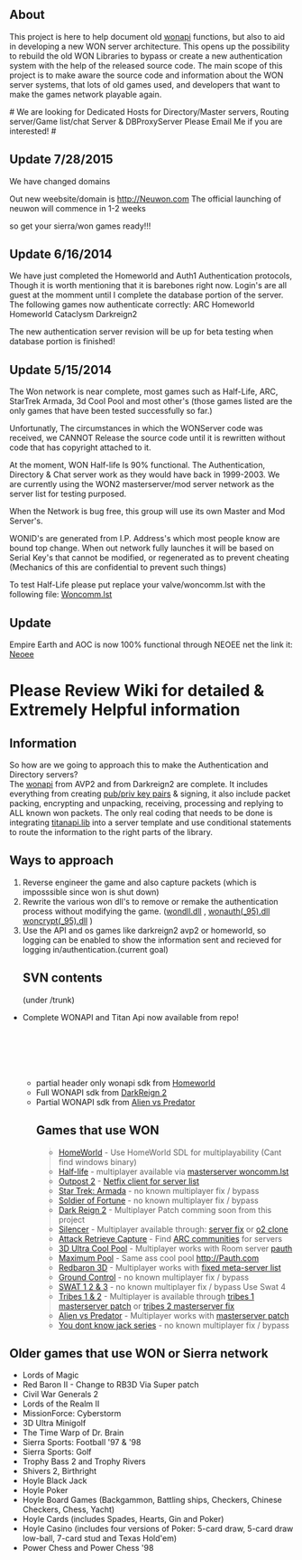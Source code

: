 ## About ##
<p>This project is here to help document old <a href='wonapi.md'>wonapi</a> functions, but also to aid in developing a new WON server architecture. This opens up the possibility to rebuild the old WON Libraries to bypass or create a new authentication system with the help of the released source code. The main scope of this project is to make aware the source code and information about the WON server systems, that lots of old games used, and developers that want to make the games network playable again.<br>
</p>
# We are looking for Dedicated Hosts for Directory/Master servers, Routing server/Game list/chat Server  & DBProxyServer Please Email Me if you are interested! #

## Update 7/28/2015 ##
We have changed domains

Out new weebsite/domain is http://Neuwon.com
The official launching of neuwon will commence in 1-2 weeks

so get your sierra/won games ready!!!

## Update 6/16/2014 ##
We have just completed the Homeworld and Auth1 Authentication protocols, Though it is worth mentioning that it is barebones right now.  Login's are all guest at the momment until I complete the database portion of the server.
The following games now authenticate correctly:
ARC
Homeworld
Homeworld Cataclysm
Darkreign2

The new authentication server revision will be up for beta testing when database portion is finished!

## Update 5/15/2014 ##
The Won network is near complete, most games such as Half-Life, ARC, StarTrek Armada, 3d Cool Pool and most other's (those games listed are the only games that have been tested successfully so far.)

Unfortunatly, The circumstances in which the WONServer code was received, we CANNOT Release the source code until it is rewritten without code that has copyright attached to it.

At the moment, WON Half-life Is 90% functional.  The Authentication, Directory & Chat server work as they would have back in 1999-2003.  We are currently using the WON2 masterserver/mod server network as the server list for testing purposed.

When the Network is bug free, this group will use its own Master and Mod Server's.

WONID's are generated from I.P. Address's which most people know are bound top change.  When out network fully launches it will be based on Serial Key's that cannot be modified, or regenerated as to prevent cheating (Mechanics of this are confidential to prevent such things)

To test Half-Life please put replace your valve/woncomm.lst with the following file:
[Woncomm.lst](https://drive.google.com/file/d/0B36Itj6rgoAwOFlhZ1JzbzdYVWc/edit?usp=sharing)

## Update ##
Empire Earth and AOC is now 100% functional through NEOEE net
the link it: [Neoee](http://www.neoee.net)
# Please Review Wiki for detailed & Extremely Helpful information #
## Information ##
So how are we going to approach this to make the Authentication and Directory servers? <br> The <a href='wonapi.md'>wonapi</a> from AVP2 and from Darkreign2 are complete.  It includes everything from creating <a href='encrypt.md'>pub/priv key pairs</a> & signing, it also include packet packing, encrypting and unpacking, receiving, processing and replying to ALL known won packets.  The only real coding that needs to be done is integrating <a href='wonapi#titan.md'>titanapi.lib</a> into a server template and use conditional statements to route the information to the right  parts of the library.<br>
<h2>Ways to approach</h2>
<ol><li>Reverse engineer the game and also capture packets (which is imposssible since won is shut down)<br>
</li><li>Rewrite the various won dll's to remove or remake the authentication process without modifying the game. (<a href='directory#wondll.md'>wondll.dll</a> , <a href='directory#wonauth.md'>wonauth(_95).dll</a> <a href='directory#woncrypt.md'>woncrypt(_95).dll</a> )<br>
</li><li>Use the API and os games like darkreign2 avp2 or homeworld, so logging can be  enabled to show the information sent and recieved for logging in/authentication.(current goal)<br>
<h2>SVN contents</h2>
(under /trunk)<br>
</li></ol><ul><li>Complete WONAPI and Titan Api now available from repo!<br>
<br>
<br>
<old><br>
<br>
<br>
<ul><li>partial header only wonapi sdk from <a href='hw1.md'>Homeworld</a>
</li><li>Full WONAPI sdk from <a href='dr2.md'>DarkReign 2</a>
</li><li>Partial WONAPI sdk from <a href='avp2.md'>Alien vs Predator</a>
<h2>Games that use WON</h2>
<ul>
</li></ul><blockquote><li><a href='hw1.md'>HomeWorld</a> - Use HomeWorld SDL for multiplayability (Cant find windows binary)</li>
<li><a href='hl1.md'>Half-life</a> - multiplayer available via <a href='http://won2.net'>masterserver woncomm.lst</a></li>
<li><a href='o2.md'>Outpost 2</a> - <a href='http://www.outpostuniverse.net/network.php'>Netfix client for server list</a></li>
<li><a href='sta.md'>Star Trek: Armada</a> - no known multiplayer fix / bypass</li>
<li><a href='sof.md'>Soldier of Fortune</a> - no known multiplayer fix / bypass</li>
<li><a href='darkreign2.md'>Dark Reign 2</a> - Multiplayer Patch comming soon from this project</li>
<li><a href='Silencer.md'>Silencer</a> - Multiplayer available through: <a href='http://rgb9000.net/silencer/'>server fix</a> or <a href='http://rgb9000.net/cypher'>o2 clone</a></li>
<li><a href='ARC.md'>Attack Retrieve Capture</a> - Find <a href='http://forums.arc-hq.net/'>ARC communities</a> for servers</li>
<li><a href='ultra.md'>3D Ultra Cool Pool</a> - Multiplayer works with Room server <a href='http://Pauth.com'>pauth</a></li>
<li><a href='ultra.md'>Maximum Pool</a> - Same ass cool pool <a href='http://Pauth.com'>http://Pauth.com</a> </li>
<li><a href='rb3d.md'>Redbaron 3D</a> - Multiplayer works with <a href='http://www.gunjones.com/RBservers.txt'>fixed meta-server list</a></li>
<li><a href='groundcontrol.md'>Ground Control</a> - no known multiplayer fix / bypass</li>
<li><a href='swat.md'>SWAT 1 2 &amp; 3</a> - no known multiplayer fix / bypass Use Swat 4</li>
<li><a href='tribes.md'>Tribes 1 &amp; 2</a> - Multiplayer is available through <a href='http://tribesone.com/forum/showthread.php?19177-New-Tribes-Master-Server-Instructions'>tribes 1 masterserver patch</a> or <a href='http://t2.plugh.us/#howget'>tribes 2 masterserver fix</a></li>
<li><a href='avp.md'>Alien vs Predator</a> - Multiplayer works with <a href='http://master.lithfaq.com/'>masterserver patch</a></li>
<li><a href='ydkj.md'>You dont know jack series</a> - no known multiplayer fix / bypass</li>
</ul></blockquote></li></ul>

<h2>Older games that use WON or Sierra network</h2>
<ul><li>Lords of Magic<br>
</li><li>Red Baron II - Change to RB3D Via Super patch<br>
</li><li>Civil War Generals 2<br>
</li><li>Lords of the Realm II<br>
</li><li>MissionForce: Cyberstorm<br>
</li><li>3D Ultra Minigolf<br>
</li><li>The Time Warp of Dr. Brain<br>
</li><li>Sierra Sports: Football '97 & '98<br>
</li><li>Sierra Sports: Golf<br>
</li><li>Trophy Bass 2 and Trophy Rivers<br>
</li><li>Shivers 2, Birthright<br>
</li><li>Hoyle Black Jack<br>
</li><li>Hoyle Poker<br>
</li><li>Hoyle Board Games (Backgammon, Battling ships, Checkers, Chinese Checkers, Chess, Yacht)<br>
</li><li>Hoyle Cards (includes Spades, Hearts, Gin and Poker)<br>
</li><li>Hoyle Casino (includes four versions of Poker: 5-card draw, 5-card draw low-ball, 7-card stud and Texas Hold'em)<br>
</li><li>Power Chess and Power Chess '98</li></ul>
